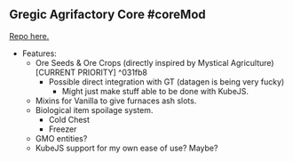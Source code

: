 ## Gregic Agrifactory Core #coreMod
[Repo here.](https://github.com/TheDogOfChaos/Gregic-Agrifactory-Core)
- Features:
	- Ore Seeds & Ore Crops (directly inspired by Mystical Agriculture) \[CURRENT PRIORITY] ^031fb8
		- Possible direct integration with GT (datagen is being very fucky)
			- Might just make stuff able to be done with KubeJS.
	- Mixins for Vanilla to give furnaces ash slots.
	- Biological item spoilage system.
		- Cold Chest
		- Freezer
	- GMO entities?
	- KubeJS support for my own ease of use? Maybe?